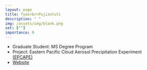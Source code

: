 ```yaml
---
layout: page
title: Tyas<br>Pujiastuti
description: " "
img: /assets/img/blank.png
set: [""]
importance: 9
---
```


- Graduate Student: MS Degree Program
- Project: Eastern Pacific Cloud Aerosol Precipitation Experiment [(EPCAPE)](https://www.arm.gov/research/campaigns/amf2023epcape)
- [Website](https://meas.sciences.ncsu.edu/people/ttpujias/)

